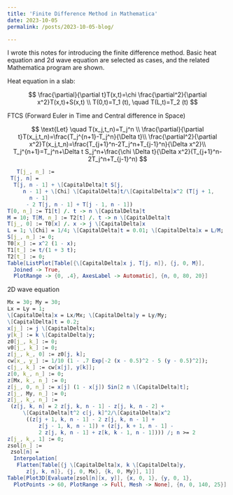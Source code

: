 ```yaml
---
title: 'Finite Difference Method in Mathematica'
date: 2023-10-05
permalink: /posts/2023-10-05-blog/

---
```


I wrote this notes for introducing the finite difference method. Basic heat equation and 2d wave equation are selected as cases, and the related Mathematica program are shown.

Heat equation in a slab:  

$$
\frac{\partial}{\partial t}T(x,t)=\chi \frac{\partial^2}{\partial x^2}T(x,t)+S(x,t)
\\
T(0,t)=T_1 (t), \quad T(L,t)=T_2 (t)
$$  


FTCS (Forward Euler in Time and Central difference in Space)  


$$
\text{Let} \quad T(x_j,t_n)=T_j^n \\
\frac{\partial}{\partial t}T(x_j,t_n)=\frac{T_j^{n+1}-T_j^n}{\Delta t}\\
\frac{\partial^2}{\partial x^2}T(x_j,t_n)=\frac{T_{j+1}^n-2T_j^n+T_{j-1}^n}{\Delta x^2}\\
T_j^{n+1}=T_j^n+\Delta t S_j^n+\frac{\chi \Delta t}{\Delta x^2}(T_{j+1}^n-2T_j^n+T_{j-1}^n)
$$

```mathematica
   T[j_, n_] := 
 T[j, n] = 
  T[j, n - 1] + \[CapitalDelta]t S[j, 
     n - 1] + \[Chi] \[CapitalDelta]t/\[CapitalDelta]x^2 (T[j + 1, 
       n - 1]
      - 2 T[j, n - 1] + T[j - 1, n - 1])
T[0, n_] := T1[t] /. t -> n \[CapitalDelta]t
M = 10; T[M, n_] := T2[t] /. t -> n \[CapitalDelta]t
T[j_, 0] := T0[x] /. x -> j \[CapitalDelta]x
L = 1; \[Chi] = 1/4; \[CapitalDelta]t = 0.01; \[CapitalDelta]x = L/M; 
S[j_, n_] := 0;
T0[x_] := x^2 (1 - x);
T1[t_] := t/(1 + 3 t);
T2[t_] := 0;
Table[ListPlot[Table[{\[CapitalDelta]x j, T[j, n]}, {j, 0, M}], 
  Joined -> True,
  PlotRange -> {0, .4}, AxesLabel -> Automatic], {n, 0, 80, 20}]
```

2D wave equation  

```mathematica
Mx = 30; My = 30;
Lx = Ly = 1;
\[CapitalDelta]x = Lx/Mx; \[CapitalDelta]y = Ly/My;
\[CapitalDelta]t = 0.2;
x[j_] := j \[CapitalDelta]x;
y[k_] := k \[CapitalDelta]y;
z0[j_, k_] := 0;
v0[j_, k_] := 0;
z[j_, k_, 0] := z0[j, k];
cw[x_, y_] := 1/10 (1 - .7 Exp[-2 (x - 0.5)^2 - 5 (y - 0.5)^2]);
c[j_, k_] := cw[x[j], y[k]];
z[0, k_, n_] := 0;
z[Mx, k_, n_] := 0;
z[j_, 0, n_] := x[j] (1 - x[j]) Sin[2 n \[CapitalDelta]t];
z[j_, My, n_] := 0;
z[j_, k_, n_] :=
 (z[j, k, n] = 2 z[j, k, n - 1] - z[j, k, n - 2] +
     \[CapitalDelta]t^2 c[j, k]^2/\[CapitalDelta]x^2
      ((z[j + 1, k, n - 1] - 2 z[j, k, n - 1] + 
          z[j - 1, k, n - 1]) + (z[j, k + 1, n - 1] - 
          2 z[j, k, n - 1] + z[k, k - 1, n - 1]))) /; n >= 2
z[j_, k_, 1] := 0;
zsol[n_] := 
 zsol[n] = 
  Interpolation[
   Flatten[Table[{j \[CapitalDelta]x, k \[CapitalDelta]y, 
      z[j, k, n]}, {j, 0, Mx}, {k, 0, My}], 1]]
Table[Plot3D[Evaluate[zsol[n][x, y]], {x, 0, 1}, {y, 0, 1},
  PlotPoints -> 60, PlotRange -> Full, Mesh -> None], {n, 0, 140, 25}]
```
<!--This post will show up by default. To disable scheduling of future posts, edit `config.yml` and set `future: false`. -->
